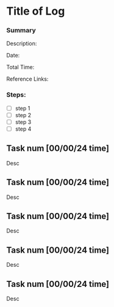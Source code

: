 # Title of Log
### Summary

Description:

Date:

Total Time:

Reference Links:

### Steps:
- [ ] step 1
- [ ] step 2
- [ ] step 3
- [ ] step 4

## Task num [00/00/24 time]

Desc

## Task num [00/00/24 time]

Desc

## Task num [00/00/24 time]

Desc

## Task num [00/00/24 time]

Desc

## Task num [00/00/24 time]

Desc

